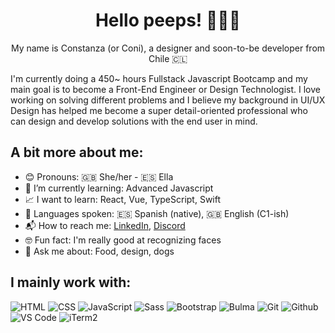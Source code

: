 <h1 align="center">Hello peeps! 🙋🏻‍♀️</h1>

<p align="center">My name is Constanza (or Coni), a designer and soon-to-be developer from Chile 🇨🇱</p>
<p">I'm currently doing a 450~ hours Fullstack Javascript Bootcamp and my main goal is to become a Front-End Engineer or Design Technologist. I love working on solving different problems and I believe my background in UI/UX Design has helped me become a super detail-oriented professional who can design and develop solutions with the end user in mind.</p>

## A bit more about me:
- 😊 Pronouns: 🇬🇧 She/her - 🇪🇸 Ella
- 🌱 I’m currently learning: Advanced Javascript
- 📈 I want to learn: React, Vue, TypeScript, Swift
- 📢 Languages spoken: 🇪🇸 Spanish (native), 🇬🇧 English (C1-ish)
- 📬 How to reach me: [LinkedIn](https://www.linkedin.com/in/cbmorales/?locale=en_US), [Discord](https://discord.com/users/vizcacha#9151/)
- 🤓 Fun fact: I'm really good at recognizing faces
- 💬 Ask me about: Food, design, dogs


## I mainly work with:

![HTML](https://img.shields.io/badge/-HTML-%23E44D27?&logo=html5&logoColor=ffffff)
![CSS](https://img.shields.io/badge/-CSS-%231572B6?&logo=css3)
![JavaScript](https://img.shields.io/badge/-JavaScript-F7DF1E?&logo=javascript&logoColor=000000)
![Sass](https://img.shields.io/badge/-Sass-%23CC6699?&logo=sass&logoColor=ffffff)
![Bootstrap](https://img.shields.io/badge/-Bootstrap-7952B3?&logo=bootstrap&logoColor=ffffff)
![Bulma](https://img.shields.io/badge/-Bulma-00D1B2?&logo=bootstrap&logoColor=ffffff)
![Git](https://img.shields.io/badge/-Git-%23F05032?&logo=git&logoColor=%23ffffff)
![Github](https://img.shields.io/badge/-Github-%231a202c?&logo=github&logoColor=ffffff)
![VS Code](https://img.shields.io/badge/-VSCode-%23007ACC?&logo=visual-studio-code)
![iTerm2](https://img.shields.io/badge/-iTerm2-000000?&logo=iterm2)

